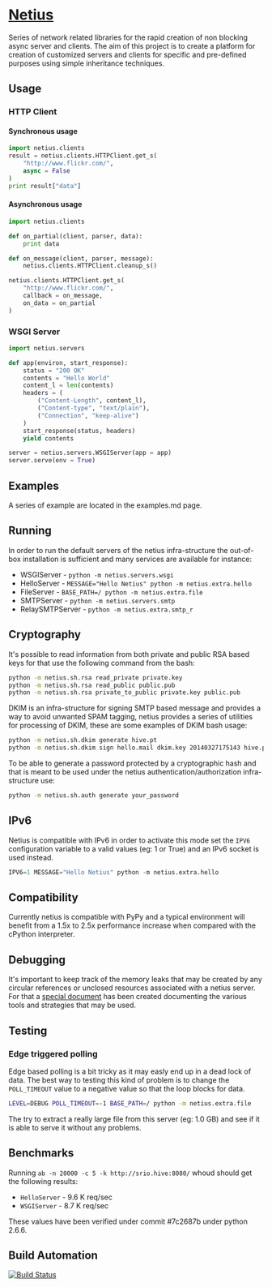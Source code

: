 # [Netius](http://netius.hive.pt)

Series of network related libraries for the rapid creation of non blocking async server and clients.
The aim of this project is to create a platform for creation of customized servers and clients for
specific and pre-defined purposes using simple inheritance techniques.

## Usage

### HTTP Client

#### Synchronous usage

```python
import netius.clients
result = netius.clients.HTTPClient.get_s(
    "http://www.flickr.com/",
    async = False
)
print result["data"]
```
#### Asynchronous usage

```python
import netius.clients

def on_partial(client, parser, data):
    print data

def on_message(client, parser, message):
    netius.clients.HTTPClient.cleanup_s()

netius.clients.HTTPClient.get_s(
    "http://www.flickr.com/",
    callback = on_message,
    on_data = on_partial
)
```

### WSGI Server

```python
import netius.servers

def app(environ, start_response):
    status = "200 OK"
    contents = "Hello World"
    content_l = len(contents)
    headers = (
        ("Content-Length", content_l),
        ("Content-type", "text/plain"),
        ("Connection", "keep-alive")
    )
    start_response(status, headers)
    yield contents

server = netius.servers.WSGIServer(app = app)
server.serve(env = True)
```

## Examples

A series of example are located in the examples.md page.

## Running

In order to run the default servers of the netius infra-structure the out-of-box installation
is sufficient and many services are available for instance:

* WSGIServer - `python -m netius.servers.wsgi`
* HelloServer - `MESSAGE="Hello Netius" python -m netius.extra.hello`
* FileServer - `BASE_PATH=/ python -m netius.extra.file`
* SMTPServer - `python -m netius.servers.smtp`
* RelaySMTPServer - `python -m netius.extra.smtp_r`

## Cryptography

It's possible to read information from both private and public RSA based keys for that use the
following command from the bash:

```bash
python -m netius.sh.rsa read_private private.key
python -m netius.sh.rsa read_public public.pub
python -m netius.sh.rsa private_to_public private.key public.pub
```

DKIM is an infra-structure for signing SMTP based message and provides a way to avoid unwanted
SPAM tagging, netius provides a series of utilities for processing of DKIM, these are some
examples of DKIM bash usage:

```bash
python -m netius.sh.dkim generate hive.pt
python -m netius.sh.dkim sign hello.mail dkim.key 20140327175143 hive.pt
```

To be able to generate a password protected by a cryptographic hash and that is meant to be used
under the netius authentication/authorization infra-structure use:

```bash
python -m netius.sh.auth generate your_password
```

## IPv6

Netius is compatible with IPv6 in order to activate this mode set the `IPV6` configuration variable
to a valid values (eg: 1 or True) and an IPv6 socket is used instead.

```python
IPV6=1 MESSAGE="Hello Netius" python -m netius.extra.hello
```

## Compatibility

Currently netius is compatible with PyPy and a typical environment will benefit from a 1.5x to 2.5x
performance increase when compared with the cPython interpreter.

## Debugging

It's important to keep track of the memory leaks that may be created by any circular references or
unclosed resources associated with a netius server. For that a [special document](leak.md) has been created
documenting the various tools and strategies that may be used.

## Testing

### Edge triggered polling

Edge based polling is a bit tricky as it may easly end up in a dead lock of data.
The best way to testing this kind of problem is to change the `POLL_TIMEOUT` value to a negative
value so that the loop blocks for data.

```bash
LEVEL=DEBUG POLL_TIMEOUT=-1 BASE_PATH=/ python -m netius.extra.file
```

The try to extract a really large file from this server (eg: 1.0 GB) and see if it is able to serve it
without any problems.

## Benchmarks

Running `ab -n 20000 -c 5 -k http://srio.hive:8080/` whoud should get the following results:

* `HelloServer` - 9.6 K req/sec
* `WSGIServer` - 8.7 K req/sec

These values have been verified under commit #7c2687b under python 2.6.6.

## Build Automation

[![Build Status](https://travis-ci.org/hivesolutions/netius.png?branch=master)](https://travis-ci.org/hivesolutions/netius)
